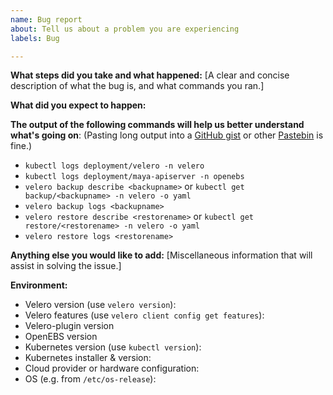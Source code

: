 ```yaml
---
name: Bug report
about: Tell us about a problem you are experiencing
labels: Bug

---
```


**What steps did you take and what happened:**
[A clear and concise description of what the bug is, and what commands you ran.]


**What did you expect to happen:**


**The output of the following commands will help us better understand what's going on**:
(Pasting long output into a [GitHub gist](https://gist.github.com) or other [Pastebin](https://pastebin.com/) is fine.)

* `kubectl logs deployment/velero -n velero`
* `kubectl logs deployment/maya-apiserver -n openebs`
* `velero backup describe <backupname>` or `kubectl get backup/<backupname> -n velero -o yaml`
* `velero backup logs <backupname>`
* `velero restore describe <restorename>` or `kubectl get restore/<restorename> -n velero -o yaml`
* `velero restore logs <restorename>`


**Anything else you would like to add:**
[Miscellaneous information that will assist in solving the issue.]


**Environment:**
- Velero version (use `velero version`):
- Velero features (use `velero client config get features`):
- Velero-plugin version
- OpenEBS version
- Kubernetes version (use `kubectl version`):
- Kubernetes installer & version:
- Cloud provider or hardware configuration:
- OS (e.g. from `/etc/os-release`):
